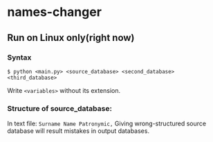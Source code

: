 # names-changer
## Run on Linux only(right now)
### Syntax
```
$ python <main.py> <source_database> <second_database> <third_database> 
```
Write ```<variables>``` without its extension.

### Structure of source_database:
In text file: 
```Surname Name Patronymic,```
Giving wrong-structured source database will result mistakes in output databases.
